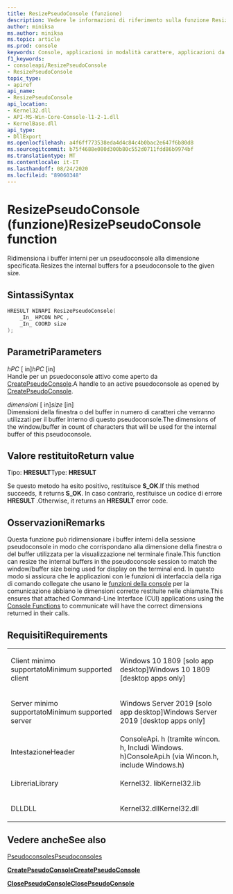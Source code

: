 ```yaml
---
title: ResizePseudoConsole (funzione)
description: Vedere le informazioni di riferimento sulla funzione ResizePseudoConsole, che ridimensiona i buffer interni per un pseudoconsole alla dimensione specificata.
author: miniksa
ms.author: miniksa
ms.topic: article
ms.prod: console
keywords: Console, applicazioni in modalità carattere, applicazioni da riga di comando, applicazioni Terminal, API console, conpty, pseudoconsole
f1_keywords:
- consoleapi/ResizePseudoConsole
- ResizePseudoConsole
topic_type:
- apiref
api_name:
- ResizePseudoConsole
api_location:
- Kernel32.dll
- API-MS-Win-Core-Console-l1-2-1.dll
- KernelBase.dll
api_type:
- DllExport
ms.openlocfilehash: a4f6ff773538eda4d4c84c4b0bac2e647f6b80d8
ms.sourcegitcommit: b75f4688e080d300b80c552d0711fdd86b9974bf
ms.translationtype: MT
ms.contentlocale: it-IT
ms.lasthandoff: 08/24/2020
ms.locfileid: "89060348"
---
```

# <a name="resizepseudoconsole-function"></a><span data-ttu-id="a94b1-104">ResizePseudoConsole (funzione)</span><span class="sxs-lookup"><span data-stu-id="a94b1-104">ResizePseudoConsole function</span></span>


<span data-ttu-id="a94b1-105">Ridimensiona i buffer interni per un pseudoconsole alla dimensione specificata.</span><span class="sxs-lookup"><span data-stu-id="a94b1-105">Resizes the internal buffers for a pseudoconsole to the given size.</span></span>

<a name="syntax"></a><span data-ttu-id="a94b1-106">Sintassi</span><span class="sxs-lookup"><span data-stu-id="a94b1-106">Syntax</span></span>
------

```C
HRESULT WINAPI ResizePseudoConsole(
    _In_ HPCON hPC ,
    _In_ COORD size
);
```

<a name="parameters"></a><span data-ttu-id="a94b1-107">Parametri</span><span class="sxs-lookup"><span data-stu-id="a94b1-107">Parameters</span></span>
----------

<span data-ttu-id="a94b1-108">*hPC* \[ in\]</span><span class="sxs-lookup"><span data-stu-id="a94b1-108">*hPC* \[in\]</span></span>  
<span data-ttu-id="a94b1-109">Handle per un psuedoconsole attivo come aperto da [CreatePseudoConsole](createpseudoconsole.md).</span><span class="sxs-lookup"><span data-stu-id="a94b1-109">A handle to an active psuedoconsole as opened by [CreatePseudoConsole](createpseudoconsole.md).</span></span>

<span data-ttu-id="a94b1-110">*dimensioni* \[ in\]</span><span class="sxs-lookup"><span data-stu-id="a94b1-110">*size* \[in\]</span></span>  
<span data-ttu-id="a94b1-111">Dimensioni della finestra o del buffer in numero di caratteri che verranno utilizzati per il buffer interno di questo pseudoconsole.</span><span class="sxs-lookup"><span data-stu-id="a94b1-111">The dimensions of the window/buffer in count of characters that will be used for the internal buffer of this pseudoconsole.</span></span> 

<a name="return-value"></a><span data-ttu-id="a94b1-112">Valore restituito</span><span class="sxs-lookup"><span data-stu-id="a94b1-112">Return value</span></span>
------------

<span data-ttu-id="a94b1-113">Tipo: **HRESULT**</span><span class="sxs-lookup"><span data-stu-id="a94b1-113">Type: **HRESULT**</span></span>

<span data-ttu-id="a94b1-114">Se questo metodo ha esito positivo, restituisce **S_OK**.</span><span class="sxs-lookup"><span data-stu-id="a94b1-114">If this method succeeds, it returns **S_OK**.</span></span> <span data-ttu-id="a94b1-115">In caso contrario, restituisce un codice di errore **HRESULT** .</span><span class="sxs-lookup"><span data-stu-id="a94b1-115">Otherwise, it returns an **HRESULT** error code.</span></span>

<a name="remarks"></a><span data-ttu-id="a94b1-116">Osservazioni</span><span class="sxs-lookup"><span data-stu-id="a94b1-116">Remarks</span></span>
-------

<span data-ttu-id="a94b1-117">Questa funzione può ridimensionare i buffer interni della sessione pseudoconsole in modo che corrispondano alla dimensione della finestra o del buffer utilizzata per la visualizzazione nel terminale finale.</span><span class="sxs-lookup"><span data-stu-id="a94b1-117">This function can resize the internal buffers in the pseudoconsole session to match the window/buffer size being used for display on the terminal end.</span></span> <span data-ttu-id="a94b1-118">In questo modo si assicura che le applicazioni con le funzioni di interfaccia della riga di comando collegate che usano le [funzioni della console](console-functions.md) per la comunicazione abbiano le dimensioni corrette restituite nelle chiamate.</span><span class="sxs-lookup"><span data-stu-id="a94b1-118">This ensures that attached Command-Line Interface (CUI) applications using the [Console Functions](console-functions.md) to communicate will have the correct dimensions returned in their calls.</span></span>

<a name="requirements"></a><span data-ttu-id="a94b1-119">Requisiti</span><span class="sxs-lookup"><span data-stu-id="a94b1-119">Requirements</span></span>
------------

<table>
<colgroup>
<col width="50%" />
<col width="50%" />
</colgroup>
<tbody>
<tr class="odd">
<td><p><span data-ttu-id="a94b1-120">Client minimo supportato</span><span class="sxs-lookup"><span data-stu-id="a94b1-120">Minimum supported client</span></span></p></td>
<td><p><span data-ttu-id="a94b1-121">Windows 10 1809 [solo app desktop]</span><span class="sxs-lookup"><span data-stu-id="a94b1-121">Windows 10 1809 [desktop apps only]</span></span></p></td>
</tr>
<tr class="even">
<td><p><span data-ttu-id="a94b1-122">Server minimo supportato</span><span class="sxs-lookup"><span data-stu-id="a94b1-122">Minimum supported server</span></span></p></td>
<td><p><span data-ttu-id="a94b1-123">Windows Server 2019 [solo app desktop]</span><span class="sxs-lookup"><span data-stu-id="a94b1-123">Windows Server 2019 [desktop apps only]</span></span></p></td>
</tr>
<tr class="odd">
<td><p><span data-ttu-id="a94b1-124">Intestazione</span><span class="sxs-lookup"><span data-stu-id="a94b1-124">Header</span></span></p></td>
<td><span data-ttu-id="a94b1-125">ConsoleApi. h (tramite wincon. h, Includi Windows. h)</span><span class="sxs-lookup"><span data-stu-id="a94b1-125">ConsoleApi.h (via Wincon.h, include Windows.h)</span></span></td>
</tr>
<tr class="even">
<td><p><span data-ttu-id="a94b1-126">Libreria</span><span class="sxs-lookup"><span data-stu-id="a94b1-126">Library</span></span></p></td>
<td><span data-ttu-id="a94b1-127">Kernel32. lib</span><span class="sxs-lookup"><span data-stu-id="a94b1-127">Kernel32.lib</span></span></td>
</tr>
<tr class="odd">
<td><p><span data-ttu-id="a94b1-128">DLL</span><span class="sxs-lookup"><span data-stu-id="a94b1-128">DLL</span></span></p></td>
<td><span data-ttu-id="a94b1-129">Kernel32.dll</span><span class="sxs-lookup"><span data-stu-id="a94b1-129">Kernel32.dll</span></span></td>
</tr>
<tr class="even">
</tr>
<tr class="odd">
</tr>
<tr class="even">
</tr>
</tbody>
</table>

## <a name="span-idsee_alsospansee-also"></a><span data-ttu-id="a94b1-130"><span id="see_also"></span>Vedere anche</span><span class="sxs-lookup"><span data-stu-id="a94b1-130"><span id="see_also"></span>See also</span></span>

[<span data-ttu-id="a94b1-131">Pseudoconsoles</span><span class="sxs-lookup"><span data-stu-id="a94b1-131">Pseudoconsoles</span></span>](pseudoconsoles.md)

[<span data-ttu-id="a94b1-132">**CreatePseudoConsole**</span><span class="sxs-lookup"><span data-stu-id="a94b1-132">**CreatePseudoConsole**</span></span>](createpseudoconsole.md)

[<span data-ttu-id="a94b1-133">**ClosePseudoConsole**</span><span class="sxs-lookup"><span data-stu-id="a94b1-133">**ClosePseudoConsole**</span></span>](closepseudoconsole.md)
